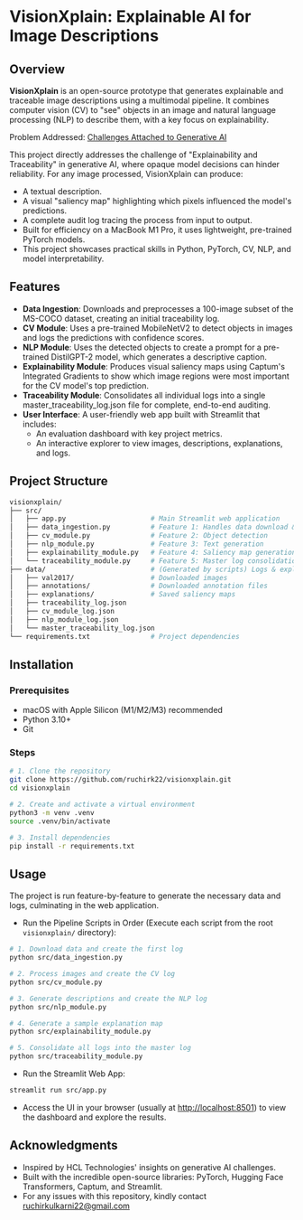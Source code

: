 # VisionXplain: Explainable AI for Image Descriptions

## Overview

**VisionXplain** is an open-source prototype that generates explainable and traceable image descriptions using a multimodal pipeline. It combines computer vision (CV) to "see" objects in an image and natural language processing (NLP) to describe them, with a key focus on explainability.

Problem Addressed: [Challenges Attached to Generative AI](https://www.hcltech.com/trends-and-insights/challenges-attached-generative-ai)

This project directly addresses the challenge of "Explainability and Traceability" in generative AI, where opaque model decisions can hinder reliability. For any image processed, VisionXplain can produce:

- A textual description.
- A visual "saliency map" highlighting which pixels influenced the model's predictions.
- A complete audit log tracing the process from input to output.  
- Built for efficiency on a MacBook M1 Pro, it uses lightweight, pre-trained PyTorch models.
- This project showcases practical skills in Python, PyTorch, CV, NLP, and model interpretability.

## Features

- **Data Ingestion**: Downloads and preprocesses a 100-image subset of the MS-COCO dataset, creating an initial traceability log.
- **CV Module**: Uses a pre-trained MobileNetV2 to detect objects in images and logs the predictions with confidence scores.
- **NLP Module**: Uses the detected objects to create a prompt for a pre-trained DistilGPT-2 model, which generates a descriptive caption.
- **Explainability Module**: Produces visual saliency maps using Captum's Integrated Gradients to show which image regions were most important for the CV model's top prediction.
- **Traceability Module**: Consolidates all individual logs into a single master\_traceability\_log.json file for complete, end-to-end auditing.
- **User Interface**: A user-friendly web app built with Streamlit that includes:
  - An evaluation dashboard with key project metrics.
  - An interactive explorer to view images, descriptions, explanations, and logs.

## Project Structure

```bash
visionxplain/
├── src/
│   ├── app.py                     # Main Streamlit web application
│   ├── data_ingestion.py          # Feature 1: Handles data download & prep
│   ├── cv_module.py               # Feature 2: Object detection
│   ├── nlp_module.py              # Feature 3: Text generation
│   ├── explainability_module.py   # Feature 4: Saliency map generation
│   └── traceability_module.py     # Feature 5: Master log consolidation
├── data/                          # (Generated by scripts) Logs & explanations
│   ├── val2017/                   # Downloaded images
│   ├── annotations/               # Downloaded annotation files
│   ├── explanations/              # Saved saliency maps
│   ├── traceability_log.json
│   ├── cv_module_log.json
│   ├── nlp_module_log.json
│   └── master_traceability_log.json
└── requirements.txt               # Project dependencies
```

## Installation

### Prerequisites

- macOS with Apple Silicon (M1/M2/M3) recommended
- Python 3.10+
- Git

### Steps

```bash
# 1. Clone the repository
git clone https://github.com/ruchirk22/visionxplain.git
cd visionxplain

# 2. Create and activate a virtual environment
python3 -m venv .venv
source .venv/bin/activate

# 3. Install dependencies
pip install -r requirements.txt
```

## Usage

The project is run feature-by-feature to generate the necessary data and logs, culminating in the web application.

- Run the Pipeline Scripts in Order (Execute each script from the root `visionxplain/` directory):

```bash
# 1. Download data and create the first log
python src/data_ingestion.py

# 2. Process images and create the CV log
python src/cv_module.py

# 3. Generate descriptions and create the NLP log
python src/nlp_module.py

# 4. Generate a sample explanation map
python src/explainability_module.py

# 5. Consolidate all logs into the master log
python src/traceability_module.py
```

- Run the Streamlit Web App:

```bash
streamlit run src/app.py
```

- Access the UI in your browser (usually at [http://localhost:8501](http://localhost:8501)) to view the dashboard and explore the results.

## Acknowledgments

- Inspired by HCL Technologies' insights on generative AI challenges.
- Built with the incredible open-source libraries: PyTorch, Hugging Face Transformers, Captum, and Streamlit.
- For any issues with this repository, kindly contact [ruchirkulkarni22@gmail.com](mailto:ruchirkulkarni22@gmail.com)
